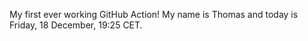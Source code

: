 My first ever working GitHub Action!
My name is Thomas and today is Friday, 18 December, 19:25 CET. 
